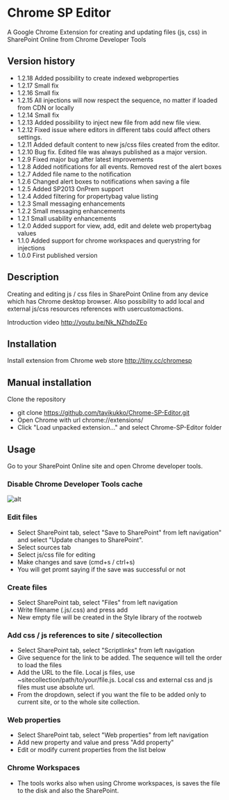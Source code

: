 Chrome SP Editor
==
A Google Chrome Extension for creating and updating files (js, css) in SharePoint Online from Chrome Developer Tools

## Version history
* 1.2.18 Added possibility to create indexed webproperties
* 1.2.17 Small fix
* 1.2.16 Small fix
* 1.2.15 All injections will now respect the sequence, no matter if loaded from CDN or locally
* 1.2.14 Small fix
* 1.2.13 Added possibility to inject new file from add new file view.
* 1.2.12 Fixed issue where editors in different tabs could affect others settings.
* 1.2.11 Added default content to new js/css files created from the editor.
* 1.2.10 Bug fix. Edited file was always published as a major version.
* 1.2.9 Fixed major bug after latest improvements
* 1.2.8 Added notifications for all events. Removed rest of the alert boxes
* 1.2.7 Added file name to the notification
* 1.2.6 Changed alert boxes to notifications when saving a file
* 1.2.5 Added SP2013 OnPrem support
* 1.2.4 Added filtering for propertybag value listing
* 1.2.3 Small messaging enhancements
* 1.2.2 Small messaging enhancements
* 1.2.1 Small usability enhancements
* 1.2.0 Added support for view, add, edit and delete web propertybag values
* 1.1.0 Added support for chrome workspaces and querystring for injections
* 1.0.0 First published version

## Description

Creating and editing js / css files in SharePoint Online from any device which has Chrome desktop browser.
Also possibility to add local and external js/css resources references with usercustomactions.

Introduction video http://youtu.be/Nk_NZhdpZEo

## Installation
Install extension from Chrome web store http://tiny.cc/chromesp

## Manual installation
Clone the repository
* git clone https://github.com/tavikukko/Chrome-SP-Editor.git
* Open Chrome with url chrome://extensions/
* Click "Load unpacked extension..." and select Chrome-SP-Editor folder

## Usage

Go to your SharePoint Online site and
open Chrome developer tools.

### Disable Chrome Developer Tools cache
![alt](http://i.stack.imgur.com/LcDvz.png)

### Edit files
* Select SharePoint tab, select "Save to SharePoint" from left navigation" and select "Update changes to SharePoint".
* Select sources tab
* Select js/css file for editing
* Make changes and save (cmd+s / ctrl+s)
* You will get promt saying if the save was successful or not

### Create files
* Select SharePoint tab, select "Files" from left navigation
* Write filename (.js/.css) and press add
* New empty file will be created in the Style library of the rootweb

### Add css / js references to site / sitecollection
* Select SharePoint tab, select "Scriptlinks" from left navigation
* Give sequence for the link to be added. The sequence will tell the order to load the files
* Add the URL to the file. Local js files, use ~sitecollection/path/to/your/file.js. Local css and external css and js files must use absolute url.
* From the dropdown, select if you want the file to be added only to current site, or to the whole site collection.

### Web properties
* Select SharePoint tab, select "Web properties" from left navigation
* Add new property and value and press "Add property"
* Edit or modify current properties from the list below

### Chrome Workspaces
* The tools works also when using Chrome workspaces, is saves the file to the disk and also the SharePoint.
